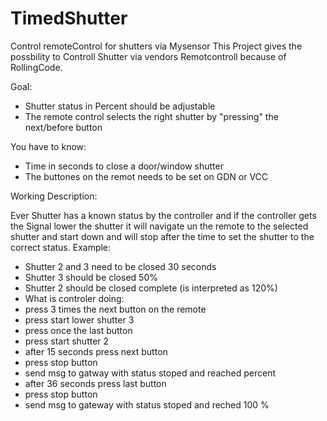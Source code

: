 # TimedShutter
Control remoteControl for shutters via Mysensor 
This Project gives the possbility to Controll Shutter via vendors Remotcontroll because of RollingCode.

Goal:
 - Shutter status in Percent should be adjustable
 - The remote control selects the right shutter by "pressing" the next/before button

You have to know:
 - Time in seconds to close a door/window shutter
 - The buttones on the remot needs to be set on GDN or VCC

Working Description:

Ever Shutter has a known status by the controller and if the controller gets the Signal lower the shutter it will navigate un the remote to the selected shutter and start down and will stop after the time to set the shutter to the correct status.
Example: 
 - Shutter 2 and 3 need to be closed 30 seconds
 - Shutter 3 should be closed 50%
 - Shutter 2 should be closed complete (is interpreted as 120%)
 - What is controler doing:
 - press 3 times the next button on the remote
 - press start lower shutter 3
 - press once the last button
 - press start shutter 2
 - after 15 seconds press next button
 - press stop button
 - send msg to gatway with status stoped and reached percent
 - after 36 seconds press last button
 - press stop button
 - send msg to gateway with status stoped and reched 100 %
